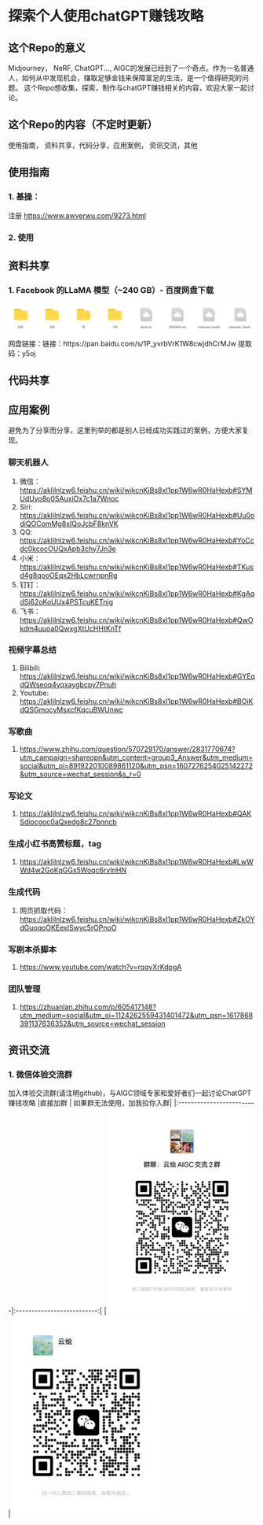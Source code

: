 # 探索个人使用chatGPT赚钱攻略

## 这个Repo的意义
Midjourney， NeRF, ChatGPT..., AIGC的发展已经到了一个奇点。作为一名普通人，如何从中发现机会，赚取足够金钱来保障富足的生活，是一个值得研究的问题。
这个Repo想收集，探索，制作与chatGPT赚钱相关的内容，欢迎大家一起讨论。

## 这个Repo的内容（不定时更新）
使用指南， 资料共享，代码分享，应用案例， 资讯交流，其他

## 使用指南
### 1. 基操： 
注册 https://www.awyerwu.com/9273.html

### 2. 使用

## 资料共享
### 1. Facebook 的LLaMA 模型（~240 GB）- 百度网盘下载
<img src="./img/baidu_llama.png" width="1024"/>
网盘链接：链接：https://pan.baidu.com/s/1P_yvrbVrK1W8cwjdhCrMJw 
提取码：y5oj 
 

## 代码共享

## 应用案例
避免为了分享而分享，这里列举的都是别人已经成功实践过的案例，方便大家复现。

### 聊天机器人
1. 微信： https://aklilnlzw6.feishu.cn/wiki/wikcnKiBs8xI1pp1W6wR0HaHexb#SYMUdUyo8o0SAuxiOx7c1a7Wnoc
2. Siri: https://aklilnlzw6.feishu.cn/wiki/wikcnKiBs8xI1pp1W6wR0HaHexb#Uu0odiQOComMg8xIQoJcbF8knVK
3. QQ: https://aklilnlzw6.feishu.cn/wiki/wikcnKiBs8xI1pp1W6wR0HaHexb#YoCcdc0kcocOUQxApb3chy7Jn3e
4. 小米： https://aklilnlzw6.feishu.cn/wiki/wikcnKiBs8xI1pp1W6wR0HaHexb#TKusd4g8qooOEqx2HbLcwrnpnRg
5. 钉钉： https://aklilnlzw6.feishu.cn/wiki/wikcnKiBs8xI1pp1W6wR0HaHexb#KgAqdSi62oKoUUx4PSTcuKETnjg
6. 飞书： https://aklilnlzw6.feishu.cn/wiki/wikcnKiBs8xI1pp1W6wR0HaHexb#QwOkdm4uuoa0QwxgXtUcHHtKnTf

### 视频字幕总结
1. Bilibili: https://aklilnlzw6.feishu.cn/wiki/wikcnKiBs8xI1pp1W6wR0HaHexb#GYEqdQWseoq4yqxaygbcpy7Pnuh
2. Youtube: https://aklilnlzw6.feishu.cn/wiki/wikcnKiBs8xI1pp1W6wR0HaHexb#BOiKdQSGmocyMsxcfKqcuBWUnwc

### 写歌曲
1. https://www.zhihu.com/question/570729170/answer/2831770674?utm_campaign=shareopn&utm_content=group3_Answer&utm_medium=social&utm_oi=891922010089861120&utm_psn=1607276254025142272&utm_source=wechat_session&s_r=0


### 写论文
1. https://aklilnlzw6.feishu.cn/wiki/wikcnKiBs8xI1pp1W6wR0HaHexb#QAKSdiocgoc0aQxedg8c27bnncb

### 生成小红书高赞标题，tag
1. https://aklilnlzw6.feishu.cn/wiki/wikcnKiBs8xI1pp1W6wR0HaHexb#LwWWd4w2GoKqGGx5Woqc6ryInHN

### 生成代码
1. 网页抓取代码： https://aklilnlzw6.feishu.cn/wiki/wikcnKiBs8xI1pp1W6wR0HaHexb#ZkOYdGuoqoOKEexISwyc5rOPnoO

### 写剧本杀脚本
1. https://www.youtube.com/watch?v=rqqvXrKdpgA

### 团队管理
1. https://zhuanlan.zhihu.com/p/605417148?utm_medium=social&utm_oi=1124262559431401472&utm_psn=1617868391137636352&utm_source=wechat_session

## 资讯交流
### 1. 微信体验交流群
加入体验交流群(请注明github)，与AIGC领域专家和爱好者们一起讨论ChatGPT赚钱攻略
|直接加群                   | 如果群无法使用，加我拉你入群|
|:-------------------------|:--------------------------:|
| <img src="./img/wechat_group.jpg" width="300"/> | <img src="./img/wechat_personal.jpg" width="300/" >
